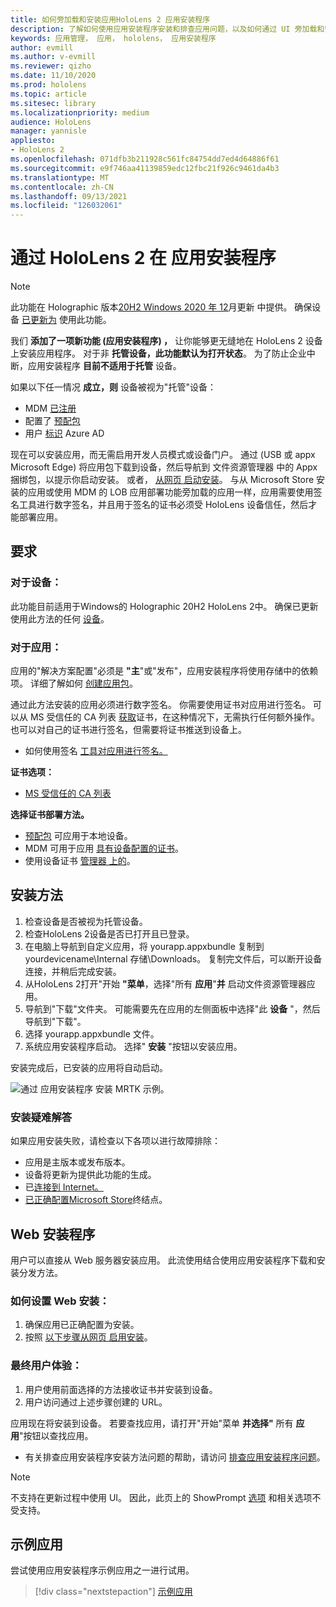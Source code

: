 ```yaml
---
title: 如何旁加载和安装应用HoloLens 2 应用安装程序
description: 了解如何使用应用安装程序安装和排查应用问题，以及如何通过 UI 旁加载和安装应用。
keywords: 应用管理， 应用， hololens， 应用安装程序
author: evmill
ms.author: v-evmill
ms.reviewer: qizho
ms.date: 11/10/2020
ms.prod: hololens
ms.topic: article
ms.sitesec: library
ms.localizationpriority: medium
audience: HoloLens
manager: yannisle
appliesto:
- HoloLens 2
ms.openlocfilehash: 071dfb3b211928c561fc84754dd7ed4d64886f61
ms.sourcegitcommit: e9f746aa41139859edc12fbc21f926c9461da4b3
ms.translationtype: MT
ms.contentlocale: zh-CN
ms.lasthandoff: 09/13/2021
ms.locfileid: "126032061"
---
```

# <a name="install-apps-on-hololens-2-via-app-installer"></a>通过 HoloLens 2 在 应用安装程序

> [!NOTE]
> 此功能在 Holographic 版本[20H2 Windows 2020 年 12](hololens-release-notes.md)月更新 中提供。 确保设备 [已更新为](hololens-update-hololens.md) 使用此功能。

我们 **添加了一项新功能 (应用安装程序) ，** 让你能够更无缝地在 HoloLens 2 设备上安装应用程序。 对于非 **托管设备，此功能默认为打开状态**。 为了防止企业中断，应用安装程序 **目前不适用于托管** 设备。  

如果以下任一情况 **成立，则** 设备被视为"托管"设备：

- MDM [已注册](hololens-enroll-mdm.md)
- 配置了 [预配包](hololens-provisioning.md)
- 用户 [标识](hololens-identity.md) Azure AD

现在可以安装应用，而无需启用开发人员模式或设备门户。  通过 (USB 或 appx Microsoft Edge) 将应用包下载到设备，然后导航到 文件资源管理器 中的 Appx 捆绑包，以提示你启动安装。  或者， [从网页 启动安装](/windows/msix/app-installer/installing-windows10-apps-web)。 与从 Microsoft Store 安装的应用或使用 MDM 的 LOB 应用部署功能旁加载的应用一样，应用需要使用签名工具进行[](/windows/win32/appxpkg/how-to-sign-a-package-using-signtool)数字签名，并且用于[](/windows/win32/appxpkg/how-to-sign-a-package-using-signtool#security-considerations)签名的证书必须受 HoloLens 设备信任，然后才能部署应用。

## <a name="requirements"></a>要求

### <a name="for-your-devices"></a>对于设备：

此功能目前适用于Windows的 Holographic 20H2 HoloLens 2中。 确保已更新使用此方法的任何 [设备](hololens-update-hololens.md)。

### <a name="for-your-apps"></a>对于应用：

应用的"解决方案配置"必须是 **"主**"或"发布"，应用安装程序将使用存储中的依赖项。 详细了解如何 [创建应用包](/windows/msix/app-installer/create-appinstallerfile-vs)。

通过此方法安装的应用必须进行数字签名。 你需要使用证书对应用进行签名。 可以从 MS 受信任的 CA 列表 [获取](https://ccadb-public.secure.force.com/microsoft/IncludedCACertificateReportForMSFT)证书，在这种情况下，无需执行任何额外操作。 也可以对自己的证书进行签名，但需要将证书推送到设备上。

- 如何使用签名 [工具对应用进行签名。](/windows/win32/appxpkg/how-to-sign-a-package-using-signtool)

**证书选项：**

- [MS 受信任的 CA 列表](https://ccadb-public.secure.force.com/microsoft/IncludedCACertificateReportForMSFT)

**选择证书部署方法。**

- [预配包](hololens-provisioning.md) 可应用于本地设备。
- MDM 可用于应用 [具有设备配置的证书](/mem/intune/protect/certificates-configure)。
- 使用设备证书 [管理器 上的](certificate-manager.md)。

## <a name="installation-method"></a>安装方法

1. 检查设备是否被视为托管设备。
1. 检查HoloLens 2设备是否已打开且已登录。
1. 在电脑上导航到自定义应用，将 yourapp.appxbundle 复制到 yourdevicename\Internal 存储\Downloads。
    复制完文件后，可以断开设备连接，并稍后完成安装。
1. 从HoloLens 2打开"开始 **"菜单**，选择"所有 **应用**"**并** 启动文件资源管理器应用。
1. 导航到"下载"文件夹。 可能需要先在应用的左侧面板中选择"此 **设备** "，然后导航到"下载"。
1. 选择 yourapp.appxbundle 文件。
1. 系统应用安装程序启动。 选择" **安装** "按钮以安装应用。

安装完成后，已安装的应用将自动启动。

![通过 应用安装程序 安装 MRTK 示例。](images/hololens-app-installer-picture.jpg)

### <a name="troubleshooting-installs"></a>安装疑难解答

如果应用安装失败，请检查以下各项以进行故障排除：

- 应用是主版本或发布版本。
- 设备将更新为提供此功能的生成。
- 已[连接到 Internet。](hololens-network.md)
- [已正确配置Microsoft Store](hololens-offline.md)终结点。  

## <a name="web-installer"></a>Web 安装程序

用户可以直接从 Web 服务器安装应用。 此流使用结合使用应用安装程序下载和安装分发方法。

### <a name="how-to-set-up-web-install"></a>如何设置 Web 安装：

1. 确保应用已正确配置为安装。
1. 按照 [以下步骤从网页 启用安装](/windows/msix/app-installer/installing-windows10-apps-web#how-to-enable-this-on-a-webpage)。

### <a name="end-user-experience"></a>最终用户体验：

1. 用户使用前面选择的方法接收证书并安装到设备。
1. 用户访问通过上述步骤创建的 URL。

应用现在将安装到设备。 若要查找应用，请打开"开始"菜单 **并选择"** 所有 **应用**"按钮以查找应用。

- 有关排查应用安装程序安装方法问题的帮助，请访问 [排查应用安装程序问题](/windows/msix/app-installer/troubleshoot-appinstaller-issues)。

> [!NOTE]
> 不支持在更新过程中使用 UI。 因此，此页上的 ShowPrompt [选项](/windows/msix/app-installer/update-settings) 和相关选项不受支持。

## <a name="sample-apps"></a>示例应用

尝试使用应用安装程序示例应用之一进行试用。 
> [!div class="nextstepaction"]
> [示例应用](/windows/mixed-reality/develop/features-and-samples)
